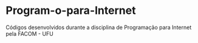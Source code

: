 # Program-o-para-Internet
Códigos desenvolvidos durante a disciplina de Programação para Internet pela FACOM - UFU
